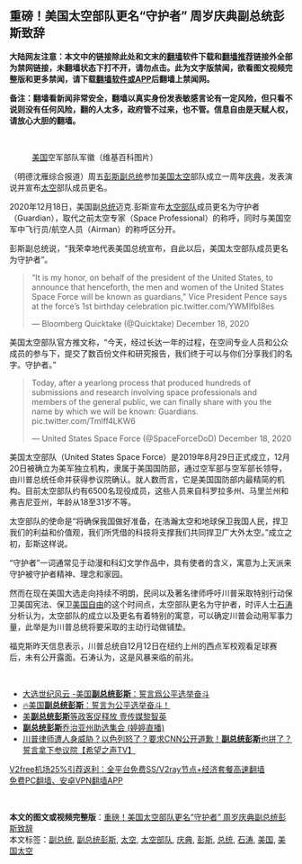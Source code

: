  <h2>重磅！美国太空部队更名“守护者” 周岁庆典副总统彭斯致辞</h2> <p class="notice"><b>大陆网友注意：本文中的链接除此处和文末的<a href="https://github.com/bannedbook/fanqiang" >翻墙</a>软件下载和<a href="https://github.com/killgcd/justmysocks/blob/master/README.md">翻墙推荐</a>链接外全部为禁网链接，未翻墙状态下打不开，请勿点击。此为文字版禁闻，欲看图文视频完整版和更多禁闻，请下载<a href="https://github.com/bannedbook/fanqiang">翻墙软件或APP</a>后翻墙上禁闻网。</p><p>备注：翻墙看新闻非常安全，翻墙以真实身份发表敏感言论有一定风险，但只看不说则没有任何风险，翻的人太多，政府管不过来，也不管。信息自由是天赋人权，请放心大胆的翻墙。</b></p>  <div class="entry"> <br /> <figure><figcaption class="wp-caption-text"><a href="https://www.bannedbook.org/bnews/tag/%e7%be%8e%e5%9b%bd/" class="st_tag internal_tag" rel="tag" title="标签 美国 下的日志">美国</a>空军部队军徽（维基百科图片）</figcaption></figure> <p>（明德沈雁综合报道）周五<a href="https://www.bannedbook.org/bnews/tag/%e5%bd%ad%e6%96%af/" class="st_tag internal_tag" rel="tag" title="标签 彭斯 下的日志">彭斯</a><a href="https://www.bannedbook.org/bnews/tag/%e5%89%af%e6%80%bb%e7%bb%9f/" class="st_tag internal_tag" rel="tag" title="标签 副总统 下的日志">副总统</a>参加<a href="https://www.bannedbook.org/bnews/tag/%E7%BE%8E%E5%9B%BD%E5%A4%AA%E7%A9%BA/" class="st_tag internal_tag" rel="tag" title="标签 美国太空 下的日志">美国太空</a>部队成立一周年<a href="https://www.bannedbook.org/bnews/tag/%E5%BA%86%E5%85%B8/" class="st_tag internal_tag" rel="tag" title="标签 庆典 下的日志">庆典</a>，发表演说并宣布<a href="https://www.bannedbook.org/bnews/tag/%e5%a4%aa%e7%a9%ba/" class="st_tag internal_tag" rel="tag" title="标签 太空 下的日志">太空</a>部队成员更名。</p> <p>2020年12月18日，美国副<a href="https://www.bannedbook.org/bnews/tag/%e6%80%bb%e7%bb%9f/" class="st_tag internal_tag" rel="tag" title="标签 总统 下的日志">总统</a>迈克.彭斯宣布<a href="https://www.bannedbook.org/bnews/tag/%E5%A4%AA%E7%A9%BA%E9%83%A8%E9%98%9F/" class="st_tag internal_tag" rel="tag" title="标签 太空部队 下的日志">太空部队</a>成员更名为守护者（Guardian），取代之前太空专家（Space Professional）的称呼，同时与美国空军中飞行员/航空人员（Airman）的称呼区分开。</p> <p>彭斯副总统说，“我荣幸地代表美国总统宣布，自此以后，美国太空部队成员更名为守护者”。</p>  <blockquote class="twitter-tweet" data-width="550" data-dnt="true"> <p>“It is my honor, on behalf of the president of the United States, to announce that henceforth, the men and women of the United States Space Force will be known as guardians,” Vice President Pence says at the force’s 1st birthday celebration pic.twitter.com/YWMIfbI8es</p> <p>&mdash; Bloomberg Quicktake (@Quicktake) December 18, 2020</p> </blockquote> <p>美国太空部队官方推文称，“今天，经过长达一年的过程，在空间专业人员和公众成员的参与下，提交了数百份文件和研究报告，我们终于可以与你们分享我们的名字。守护者。”</p>  <blockquote class="twitter-tweet" data-width="550" data-dnt="true"> <p>Today, after a yearlong process that produced hundreds of submissions and research involving space professionals and members of the general public, we can finally share with you the name by which we will be known: Guardians. pic.twitter.com/Tmlff4LKW6</p> <p>&mdash; United States Space Force (@SpaceForceDoD) December 18, 2020</p> </blockquote> <p>美国太空部队（United States Space Force）是2019年8月29日正式成立，12月20日被确立为美军独立机构，隶属于美国国防部，通过空军部与空军部长领导，由川普总统任命并获得参议院确认。就人数而言，它是美国国防部内最精简的机构。目前太空部队约有6500名现役成员，这些人员来自科罗拉多州、马里兰州和弗吉尼亚州，年龄从18至31岁不等。</p>  <p>太空部队的使命是“将确保我国做好准备，在浩瀚太空和地球保卫我国人民，捍卫我们的利益和价值观，我们所凭借的科技将支撑我们共同捍卫广大外太空。”成立之初，彭斯这样说。</p> <p>“守护者”一词通常见于动漫和科幻文学作品中，具有使者的含义，寓意为上天派来守护被守护者精神、理念和家园。</p> <p>然而在现在美国大选走向持续不明朗，民间以及著名律师呼吁川普采取特别行动保卫美国宪法、保卫<span class='wp_keywordlink'><a href="https://www.bannedbook.org/forum2/topic894.html" title="美国自由的故事" target="_blank">美国自由</a></span>的这个时间点，太空部队更名为守护者，时评人士<a href="https://www.bannedbook.org/bnews/tag/%e7%9f%b3%e6%b6%9b/" class="st_tag internal_tag" rel="tag" title="标签 石涛 下的日志">石涛</a>分析认为，太空部队的成立以及更名有着特别的寓意，可以确定川普会动用军事力量，此举是为川普总统将要采取的主动行动做铺垫。</p>  <p>福克斯昨天信息表示，川普总统自12月12日在纽约上州的西点军校观看足球赛后，未有公开露面。石涛认为，这是风暴来临的前兆。</p> <p>&nbsp;</p> <ul class='op-related-articles' title='相关阅读'> <li><a href='https://www.bannedbook.org/bnews/taiwannews/20201218/1450351.html' target='_blank'>大选世纪风云 -美国<b>副总统彭斯</b>：誓言爲公平选举奋斗</a></li> <li><a href='https://www.bannedbook.org/bnews/bannedvideo/20201218/1450280.html' target='_blank'>🔥美国<b>副总统彭斯</b>：誓言为公平选举奋斗！</a></li> <li><a href='https://www.bannedbook.org/bnews/worldnews/20201212/1446480.html' target='_blank'>美<b>副总统彭斯</b>等政客促释放 壹传媒黎智英</a></li> <li><a href='https://www.bannedbook.org/bnews/bannedvideo/20201205/1442311.html' target='_blank'><b>副总统彭斯</b>乔治亚州助选集会 (婷婷直播)</a></li> <li><a href='https://www.bannedbook.org/bnews/bannedvideo/20201118/1432895.html' target='_blank'>川普律师遭人身威胁？以色列怒了？要求CNN公开道歉！<b>副总统彭斯</b>也拼了？誓言拿下参议院【希望之声TV】</a></li> </ul> <p class="texttj"> <a href="https://www.bannedbook.org/forum23/topic22702.html" target="_blank">V2free机场25%引荐返利：全平台免费SS/V2ray节点+经济套餐高速翻墙</a><br/> <a href="https://github.com/bannedbook/fanqiang/wiki/%E7%A6%81%E9%97%BB%E7%BD%91%E5%AE%89%E5%8D%93%E7%BF%BB%E5%A2%99%E6%96%B0%E9%97%BBAPP" target="_blank">免费PC翻墙、安卓VPN翻墙APP</a></p><p>&nbsp;</p><a name='sharetosocial'></a>       <div><b>本文的图文或视频完整版</b>：<a href='https://www.bannedbook.org/bnews/comments/20201220/1451248.html'>重磅！美国太空部队更名“守护者” 周岁庆典副总统彭斯致辞</a></div>  </div><!--END ENTRY--> <div class="postfooter"> <div>本文标签：<a href="https://www.bannedbook.org/bnews/tag/%e5%89%af%e6%80%bb%e7%bb%9f/" rel="tag">副总统</a>, <a href="https://www.bannedbook.org/bnews/tag/%e5%89%af%e6%80%bb%e7%bb%9f%e5%bd%ad%e6%96%af/" rel="tag">副总统彭斯</a>, <a href="https://www.bannedbook.org/bnews/tag/%e5%a4%aa%e7%a9%ba/" rel="tag">太空</a>, <a href="https://www.bannedbook.org/bnews/tag/%E5%A4%AA%E7%A9%BA%E9%83%A8%E9%98%9F/" rel="tag">太空部队</a>, <a href="https://www.bannedbook.org/bnews/tag/%E5%BA%86%E5%85%B8/" rel="tag">庆典</a>, <a href="https://www.bannedbook.org/bnews/tag/%e5%bd%ad%e6%96%af/" rel="tag">彭斯</a>, <a href="https://www.bannedbook.org/bnews/tag/%e6%80%bb%e7%bb%9f/" rel="tag">总统</a>, <a href="https://www.bannedbook.org/bnews/tag/%e7%9f%b3%e6%b6%9b/" rel="tag">石涛</a>, <a href="https://www.bannedbook.org/bnews/tag/%e7%be%8e%e5%9b%bd/" rel="tag">美国</a>, <a href="https://www.bannedbook.org/bnews/tag/%E7%BE%8E%E5%9B%BD%E5%A4%AA%E7%A9%BA/" rel="tag">美国太空</a></div>  </div><!--END POSTFOOTER--> 